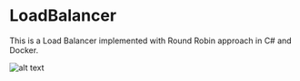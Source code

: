 # LoadBalancer
This is a Load Balancer implemented with Round Robin approach in C# and Docker.

![alt text](https://i.imgur.com/AJqHkPu.png)
